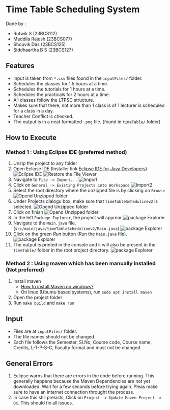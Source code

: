 # Time Table Scheduling System

Done by : 
 - Rutwik S (23BCS112)
 - Maddila Rajesh (23BCS077)
 - Shouvik Das (23BCS125)
 - Siddhaartha B S (23BCS127)

## Features

- Input is taken from `*.csv` files found in the `inputFiles/` folder.
- Schedules the classes for 1.5 hours at a time.
- Schedules the tutorials for 1 hours at a time.
- Schedules the practicals for 2 hours at a time.
- All classes follow the LTPSC structure.
- Makes sure that there, not more than 1 class is of 1 lecturer is scheduled for a class in a day.
- Teacher Conflict is checked.
- The output is in a neat formatted `.png` file. (found in `timeTable/` folder) 
 
## How to Execute

### Method 1 : Using Eclipse IDE (preferred method)

1. Unzip the project to any folder
1. Open Eclipse IDE (Installer link [Eclipse IDE for Java Developers](https://www.eclipse.org/downloads/download.php?file=/technology/epp/downloads/release/2024-09/R/eclipse-java-2024-09-R-win32-x86_64.zip))
![Eclipse IDE](assets/readmeImages/Screenshot_(1).png)
![Restore the File Viewer](assets/readmeImages/Screenshot_(2).png)
1. Navigate to `File -> Import...`
![Import](assets/readmeImages/Screenshot_(3).png)
1. Click on `General -> Existing Projects into Workspace`
![Import2](assets/readmeImages/Screenshot_(4).png)
1. Select the root directory where the unzipped file is by clicking on `Browse`
![Opend Unzipped folder](assets/readmeImages/Screenshot_(5).png)
1. Under Projects dialogu box, make sure that `timeTableSchedulinev2` is selected.
![Opend Unzipped folder](assets/readmeImages/Screenshot_(5).png)
1. Click on finish
![Opend Unzipped folder](assets/readmeImages/Screenshot_(6).png)
1. In the left `Package Explorer`, the project will apprear
![package Explorer](assets/readmeImages/Screenshot_(7).png)
1. Navigate to the `Main.java` file. (`src/main/java/timeTableSchedulinev2/Main.java`)
![package Explorer](assets/readmeImages/Screenshot_(8).png)
1. Click on the green *Run* button (Run the `Main.java` file).
![package Explorer](assets/readmeImages/Screenshot_(10).png)
1. The output is printed in the console and it will also be present in the `timeTable/` folder in the root project directory.
![package Explorer](assets/readmeImages/Screenshot_(11).png)

### Method 2 : Using maven which has been manually installed (Not preferred)

1. Install maven
    - [How to install Maven on windows?](https://medium.com/@gauravshah97/how-to-install-maven-on-windows-39ff317e40cf)
    - On linux (Ubuntu based systems), run `sudo apt install maven`
1. Open the project folder
1. Run `make build` and `make run`


## Input

- Files are at `inputFiles/` folder.
- The file names should not be changed.
- Each file follows the Semester, Sl.No, Course code, Course name, Credits, L-T-P-S-C, Faculty format and must not be changed.

## General Errors

1. Eclipse warns that there are errors in the code before running. This generally happens because the Maven Dependencies are not yet downloaded. Wait for a few seconds before trying again. Pleas make sure to have an internet connection throught the process.
1. In case this still presists, Click on `Project -> Update Maven Project -> OK`. This should fix all issues.